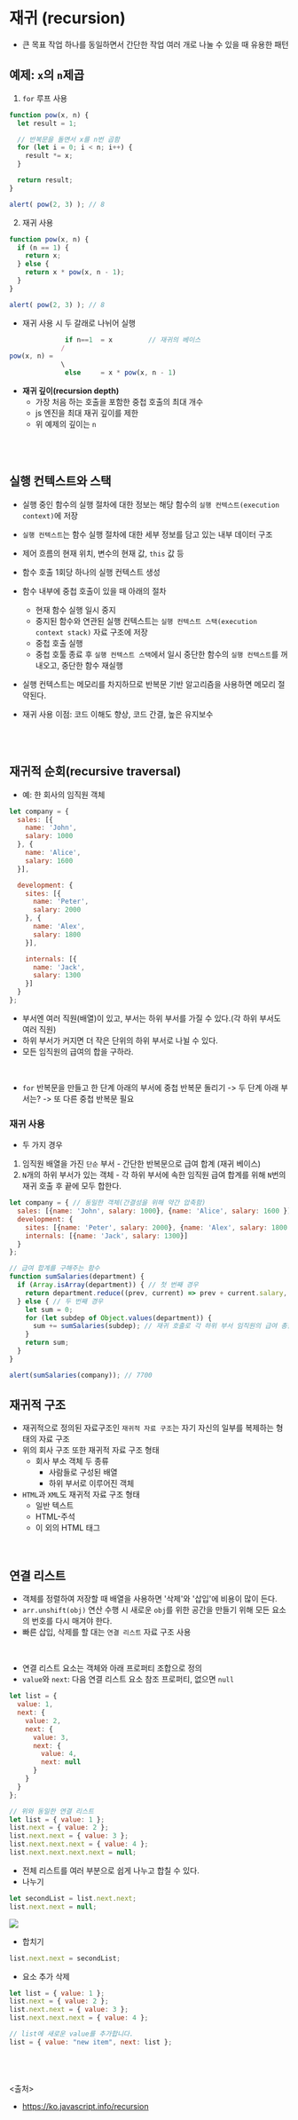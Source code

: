 # 재귀 (recursion)

- 큰 목표 작업 하나를 동일하면서 간단한 작업 여러 개로 나눌 수 있을 때 유용한 패턴

## 예제: `x`의 `n`제곱

1. `for` 루프 사용

```js
function pow(x, n) {
  let result = 1;

  // 반복문을 돌면서 x를 n번 곱함
  for (let i = 0; i < n; i++) {
    result *= x;
  }

  return result;
}

alert( pow(2, 3) ); // 8
```

2. 재귀 사용

```js
function pow(x, n) {
  if (n == 1) {
    return x;
  } else {
    return x * pow(x, n - 1);
  }
}

alert( pow(2, 3) ); // 8
```

- 재귀 사용 시 두 갈래로 나뉘어 실행

```js
              if n==1  = x         // 재귀의 베이스
             /
pow(x, n) =
             \
              else     = x * pow(x, n - 1)
```

- **재귀 깊이(recursion depth)**
  - 가장 처음 하는 호출을 포함한 중첩 호출의 최대 개수
  - js 엔진을 최대 재귀 깊이를 제한
  - 위 예제의 깊이는 `n`

<br><br>

## 실행 컨텍스트와 스택

- 실행 중인 함수의 실행 절차에 대한 정보는 해당 함수의 `실행 컨텍스트(execution context)`에 저장
- `실행 컨텍스트`는 함수 실행 절차에 대한 세부 정보를 담고 있는 내부 데이터 구조
- 제어 흐름의 현재 위치, 변수의 현재 값, `this` 값 등
- 함수 호출 1회당 하나의 실행 컨텍스트 생성

- 함수 내부에 중첩 호출이 있을 때 아래의 절차
  - 현재 함수 실행 일시 중지
  - 중지된 함수와 연관된 실행 컨텍스트는 `실행 컨텍스트 스택(execution context stack)` 자료 구조에 저장
  - 중첩 호출 실행
  - 중첩 호툴 종료 후 `실행 컨텍스트 스택`에서 일시 중단한 함수의 `실행 컨텍스트`를 꺼내오고, 중단한 함수 재실행

- 실행 컨텍스트는 메모리를 차지하므로 반복문 기반 알고리즘을 사용하면 메모리 절약된다.
- 재귀 사용 이점: 코드 이해도 향상, 코드 간결, 높은 유지보수

<br><br>

## 재귀적 순회(recursive traversal)

- 예: 한 회사의 임직원 객체

```js
let company = {
  sales: [{
    name: 'John',
    salary: 1000
  }, {
    name: 'Alice',
    salary: 1600
  }],

  development: {
    sites: [{
      name: 'Peter',
      salary: 2000
    }, {
      name: 'Alex',
      salary: 1800
    }],

    internals: [{
      name: 'Jack',
      salary: 1300
    }]
  }
};
```

- 부서엔 여러 직원(배열)이 있고, 부서는 하위 부서를 가질 수 있다.(각 하위 부서도 여러 직원)
- 하위 부서가 커지면 더 작은 단위의 하위 부서로 나뉠 수 있다.
- 모든 임직원의 급여의 합을 구하라.

<br>

- `for` 반복문을 만들고 한 단계 아래의 부서에 중첩 반복문 돌리기 -> 두 단계 아래 부서는? -> 또 다른 중첩 반복문 필요

### 재귀 사용

- 두 가지 경우

1. 임직원 배열을 가진 `단순` 부서 - 간단한 반복문으로 급여 합계 (재귀 베이스)
2. `N`개의 하위 부서가 있는 객체 - 각 하위 부서에 속한 임직원 급여 합계를 위해 `N`번의 재귀 호출 후 끝에 모두 합한다.

```js
let company = { // 동일한 객체(간결성을 위해 약간 압축함)
  sales: [{name: 'John', salary: 1000}, {name: 'Alice', salary: 1600 }],
  development: {
    sites: [{name: 'Peter', salary: 2000}, {name: 'Alex', salary: 1800 }],
    internals: [{name: 'Jack', salary: 1300}]
  }
};

// 급여 합계를 구해주는 함수
function sumSalaries(department) {
  if (Array.isArray(department)) { // 첫 번째 경우
    return department.reduce((prev, current) => prev + current.salary, 0); // 배열의 요소를 합함
  } else { // 두 번째 경우
    let sum = 0;
    for (let subdep of Object.values(department)) {
      sum += sumSalaries(subdep); // 재귀 호출로 각 하위 부서 임직원의 급여 총합을 구함
    }
    return sum;
  }
}

alert(sumSalaries(company)); // 7700
```

## 재귀적 구조

- 재귀적으로 정의된 자료구조인 `재귀적 자료 구조`는 자기 자신의 일부를 복제하는 형태의 자료 구조
- 위의 회사 구조 또한 재귀적 자료 구조 형태
  - 회사 부소 객체 두 종류
    - 사람들로 구성된 배열
    - 하위 부서로 이루어진 객체
- `HTML`과 `XML`도 재귀적 자료 구조 형태
  - 일반 텍스트
  - HTML-주석
  - 이 외의 HTML 태그

<br>

## 연결 리스트

- 객체를 정렬하여 저장할 때 배열을 사용하면 '삭제'와 '삽입'에 비용이 많이 든다.
- `arr.unshift(obj)` 연산 수행 시 새로운 `obj`를 위한 공간을 만들기 위해 모든 요소의 번호를 다시 매겨야 한다.
- 빠른 삽입, 삭제를 할 대는 `연결 리스트` 자료 구조 사용
<br>

- 연결 리스트 요소는 객체와 아래 프로퍼티 조합으로 정의
- `value`와 `next`: 다음 연결 리스트 요소 참조 프로퍼티, 없으면 `null`

```js
let list = {
  value: 1,
  next: {
    value: 2,
    next: {
      value: 3,
      next: {
        value: 4,
        next: null
      }
    }
  }
};
```

```js
// 위와 동일한 연결 리스트
let list = { value: 1 };
list.next = { value: 2 };
list.next.next = { value: 3 };
list.next.next.next = { value: 4 };
list.next.next.next.next = null;
```

- 전체 리스트를 여러 부분으로 쉽게 나누고 합칠 수 있다.
- 나누기

```js
let secondList = list.next.next;
list.next.next = null;
```

<img src="02_JavaScript/img/linked1.JPG" />

- 합치기

```js
list.next.next = secondList;
```

- 요소 추가 삭제

```js
let list = { value: 1 };
list.next = { value: 2 };
list.next.next = { value: 3 };
list.next.next.next = { value: 4 };

// list에 새로운 value를 추가합니다.
list = { value: "new item", next: list };
```

<br><br><br>
<출처>

- <https://ko.javascript.info/recursion>

